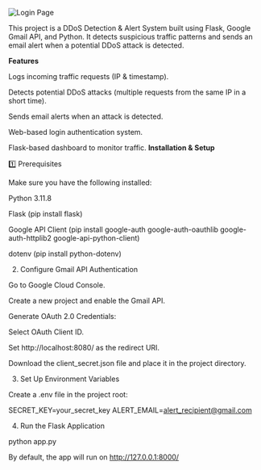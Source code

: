 ![Login Page](https://user-images.githubusercontent.com/...)


This project is a DDoS Detection & Alert System built using Flask, Google Gmail API, and Python. It detects suspicious traffic patterns and sends an email alert when a potential DDoS attack is detected.

**Features**

Logs incoming traffic requests (IP & timestamp).

Detects potential DDoS attacks (multiple requests from the same IP in a short time).

Sends email alerts when an attack is detected.

Web-based login authentication system.

Flask-based dashboard to monitor traffic.
**Installation & Setup**

1️⃣ Prerequisites

Make sure you have the following installed:

Python 3.11.8

Flask (pip install flask)

Google API Client (pip install google-auth google-auth-oauthlib google-auth-httplib2 google-api-python-client)

dotenv (pip install python-dotenv)

2. Configure Gmail API Authentication

Go to Google Cloud Console.

Create a new project and enable the Gmail API.

Generate OAuth 2.0 Credentials:

Select OAuth Client ID.

Set http://localhost:8080/ as the redirect URI.

Download the client_secret.json file and place it in the project directory.

3. Set Up Environment Variables

Create a .env file in the project root:

SECRET_KEY=your_secret_key
ALERT_EMAIL=alert_recipient@gmail.com

4. Run the Flask Application

python app.py

By default, the app will run on http://127.0.0.1:8000/
